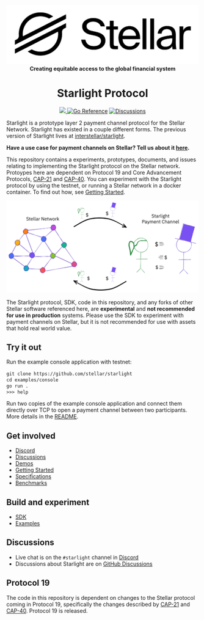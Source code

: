 <div align="center">
<a href="https://stellar.org"><img alt="Stellar" src="https://github.com/stellar/.github/raw/master/stellar-logo.png" width="558" /></a>
<br/>
<strong>Creating equitable access to the global financial system</strong>
<h1>Starlight Protocol</h1>
</div>
<p align="center">
<a href="https://github.com/stellar/starlight/actions/workflows/sdk.yml"><img src="https://github.com/stellar/starlight/actions/workflows/sdk.yml/badge.svg" />
<a href="https://pkg.go.dev/github.com/stellar/starlight/sdk"><img src="https://pkg.go.dev/badge/github.com/stellar/starlight/sdk.svg" alt="Go Reference"></a>
<a href="https://github.com/stellar/starlight/discussions"><img src="https://img.shields.io/github/discussions/stellar/starlight" alt="Discussions"></a>
</p>

Starlight is a prototype layer 2 payment channel protocol for the Stellar Network. Starlight has existed in a couple different forms. The previous version of Starlight lives at [interstellar/starlight](https://github.com/interstellar/starlight).
  
**Have a use case for payment channels on Stellar? Tell us about it [here](https://github.com/stellar/starlight/discussions/new?category=use-cases).**

This repository contains a experiments, prototypes, documents, and issues
relating to implementing the Starlight protocol on the Stellar network.
Protoypes here are dependent on Protocol 19 and Core Advancement Protocols,
[CAP-21] and [CAP-40]. You can experiment with the Starlight protocol by using
the testnet, or running a Stellar network in a docker container. To find out
how, see [Getting Started](Getting%20Started.md).

![Diagram of two people opening a payment channel, transacting off-network, and closing the payment channel.](README-diagram.png)

The Starlight protocol, SDK, code in this repository, and any forks of other Stellar software referenced here, are **experimental** and **not recommended for use in production** systems. Please use the SDK to experiment with payment channels on Stellar, but it is not recommended for use with assets that hold real world value.

## Try it out

Run the example console application with testnet:

```
git clone https://github.com/stellar/starlight
cd examples/console
go run .
>>> help
```

Run two copies of the example console application and connect them directly over
TCP to open a payment channel between two participants.
More details in the [README](https://github.com/stellar/starlight/tree/main/examples/console).

## Get involved

- [Discord](https://discord.gg/stellardev)
- [Discussions](https://github.com/stellar/starlight/discussions)
- [Demos](https://github.com/stellar/starlight/discussions/categories/demos)
- [Getting Started](Getting%20Started.md)
- [Specifications](specifications/)
- [Benchmarks](benchmarks/)

## Build and experiment

- [SDK](https://pkg.go.dev/github.com/stellar/starlight/sdk)
- [Examples](examples/)

## Discussions

- Live chat is on the `#starlight` channel in [Discord](https://discord.gg/xGWRjyNzQh)
- Discussions about Starlight are on [GitHub Discussions](https://github.com/stellar/starlight/discussions)

## Protocol 19

The code in this repository is dependent on changes to the Stellar protocol coming in Protocol 19, specifically the changes described by [CAP-21] and [CAP-40]. Protocol 19 is released.

[CAP-21]: https://stellar.org/protocol/cap-21
[CAP-40]: https://stellar.org/protocol/cap-40
